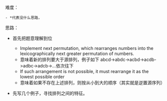 难度：

	- *代表没什么思路，

思路：

 - 首先把题意理解到位
    - Implement next permutation, which rearranges numbers into the lexicographically next greater permutation of numbers.
    - 意味着新的排列要大于源排列，例子如下 abcd->abdc->acbd->acdb->adbc->adcb->...依次往下
    - If such arrangement is not possible, it must rearrange it as the lowest possible order
    - 意味着如果不存在上述排列，则按从小到大的顺序（其实就是逆置源序列）

- 先写几个例子，寻找排列之间的特征。